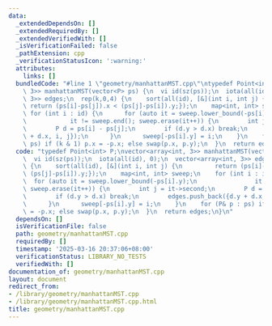 ```yaml
---
data:
  _extendedDependsOn: []
  _extendedRequiredBy: []
  _extendedVerifiedWith: []
  _isVerificationFailed: false
  _pathExtension: cpp
  _verificationStatusIcon: ':warning:'
  attributes:
    links: []
  bundledCode: "#line 1 \"geometry/manhattanMST.cpp\"\ntypedef Point<int> P;\nvector<array<int,\
    \ 3>> manhattanMST(vector<P> ps) {\n  vi id(sz(ps));\n  iota(all(id), 0);\n  vector<array<int,\
    \ 3>> edges;\n  rep(k,0,4) {\n    sort(all(id), [&](int i, int j) {\n        \
    \ return (ps[i]-ps[j]).x < (ps[j]-ps[i]).y;});\n    map<int, int> sweep;\n   \
    \ for (int i : id) {\n      for (auto it = sweep.lower_bound(-ps[i].y);\n    \
    \            it != sweep.end(); sweep.erase(it++)) {\n        int j = it->second;\n\
    \        P d = ps[i] - ps[j];\n        if (d.y > d.x) break;\n        edges.push_back({d.y\
    \ + d.x, i, j});\n      }\n      sweep[-ps[i].y] = i;\n    }\n    for (P& p :\
    \ ps) if (k & 1) p.x = -p.x; else swap(p.x, p.y);\n  }\n  return edges;\n}\n"
  code: "typedef Point<int> P;\nvector<array<int, 3>> manhattanMST(vector<P> ps) {\n\
    \  vi id(sz(ps));\n  iota(all(id), 0);\n  vector<array<int, 3>> edges;\n  rep(k,0,4)\
    \ {\n    sort(all(id), [&](int i, int j) {\n         return (ps[i]-ps[j]).x <\
    \ (ps[j]-ps[i]).y;});\n    map<int, int> sweep;\n    for (int i : id) {\n    \
    \  for (auto it = sweep.lower_bound(-ps[i].y);\n                it != sweep.end();\
    \ sweep.erase(it++)) {\n        int j = it->second;\n        P d = ps[i] - ps[j];\n\
    \        if (d.y > d.x) break;\n        edges.push_back({d.y + d.x, i, j});\n\
    \      }\n      sweep[-ps[i].y] = i;\n    }\n    for (P& p : ps) if (k & 1) p.x\
    \ = -p.x; else swap(p.x, p.y);\n  }\n  return edges;\n}\n"
  dependsOn: []
  isVerificationFile: false
  path: geometry/manhattanMST.cpp
  requiredBy: []
  timestamp: '2025-03-16 20:37:06+08:00'
  verificationStatus: LIBRARY_NO_TESTS
  verifiedWith: []
documentation_of: geometry/manhattanMST.cpp
layout: document
redirect_from:
- /library/geometry/manhattanMST.cpp
- /library/geometry/manhattanMST.cpp.html
title: geometry/manhattanMST.cpp
---
```

